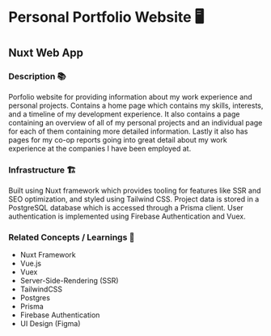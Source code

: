 # Personal Portfolio Website 🖥️

## Nuxt Web App

### Description 📚

Porfolio website for providing information about my work experience and personal projects. Contains a home page which contains my skills, interests, and a timeline of my development experience. It also contains a page containing an overview of all of my personal projects and an individual page for each of them containing more detailed information. Lastly it also has pages for my co-op reports going into great detail about my work experience at the companies I have been employed at.

### Infrastructure 🏗️

Built using Nuxt framework which provides tooling for features like SSR and SEO optimization, and styled using Tailwind CSS. Project data is stored in a PostgreSQL database which is accessed through a Prisma client. User authentication is implemented using Firebase Authentication and Vuex.

### Related Concepts / Learnings 💭

* Nuxt Framework
* Vue.js
* Vuex
* Server-Side-Rendering (SSR)
* TailwindCSS
* Postgres
* Prisma
* Firebase Authentication
* UI Design (Figma)
